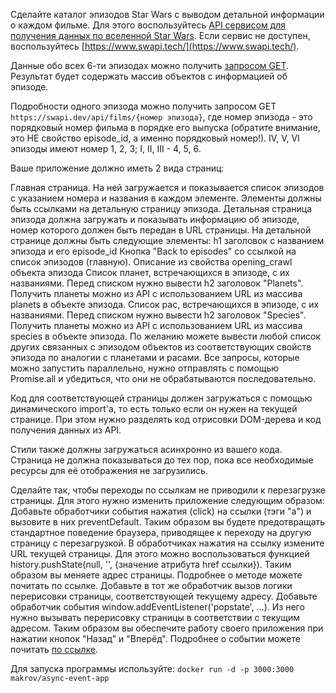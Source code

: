 Сделайте каталог эпизодов Star Wars с выводом детальной информации о каждом фильме. Для этого воспользуйтесь [API сервисом для получения данных по вселенной Star Wars](https://swapi.dev/). Если сервис не доступен, воспользуйтесь [https://www.swapi.tech/](https://www.swapi.tech/).

Данные обо всех 6-ти эпизодах можно получить [запросом GET](https://swapi.dev/api/films/). Результат будет содержать массив объектов с информацией об эпизоде.

Подробности одного эпизода можно получить запросом GET `https://swapi.dev/api/films/{номер эпизода}`, где номер эпизода - это порядковый номер фильма в порядке его выпуска (обратите внимание, это НЕ свойство episode_id, а именно порядковый номер!). IV, V, VI эпизоды имеют номер 1, 2, 3; I, II, III - 4, 5, 6.

Ваше приложение должно иметь 2 вида страниц:

Главная страница. На ней загружается и показывается список эпизодов с указанием номера и названия в каждом элементе. Элементы должны быть ссылками на детальную страницу эпизода.
Детальная страница эпизода должна загружать и показывать информацию об эпизоде, номер которого должен быть передан в URL страницы. На детальной странице должны быть следующие элементы:
h1 заголовок с названием эпизода и его episode_id
Кнопка "Back to episodes" со ссылкой на список эпизодов (главную).
Описание из свойства opening_crawl объекта эпизода
Список планет, встречающихся в эпизоде, с их названиями. Перед списком нужно вывести h2 заголовок "Planets". Получить планеты можно из API с использованием URL из массива planets в объекте эпизода.
Список рас, встречающихся в эпизоде, с их названиями. Перед списком нужно вывести h2 заголовок "Species". Получить планеты можно из API с использованием URL из массива species в объекте эпизода.
По желанию можете вывести любой список других связанных с эпизодом объектов из соответствующих свойств эпизода по аналогии с планетами и расами.
Все запросы, которые можно запустить параллельно, нужно отправлять с помощью Promise.all и убедиться, что они не обрабатываются последовательно.

Код для соответствующей страницы должен загружаться с помощью динамического import'а, то есть только если он нужен на текущей странице. При этом нужно разделять код отрисовки DOM-дерева и код получения данных из API.

Стили также должны загружаться асинхронно из вашего кода. Страница не должна показываться до тех пор, пока все необходимые ресурсы для её отображения не загрузились.

Сделайте так, чтобы переходы по ссылкам не приводили к перезагрузке страницы. Для этого нужно изменить приложение следующим образом:
Добавьте обработчики события нажатия (click) на ссылки (тэги "a") и вызовите в них preventDefault. Таким образом вы будете предотвращать стандартное поведение браузера, приводящее к переходу на другую страницу с перезагрузкой.
В обработчиках нажатия на ссылку измените URL текущей страницы. Для этого можно воспользоваться функцией history.pushState(null, '', {значение атрибута href ссылки}). Таким образом вы меняете адрес страницы. Подробнее о методе можете почитать по ссылке.
Добавьте в тот же обработчик вызов логики перерисовки страницы, соответствующей текущему адресу.
Добавьте обработчик события window.addEventListener('popstate', ...). Из него нужно вызывать перерисовку страницы в соответствии с текущим адресом. Таким образом вы обеспечите работу своего приложения при нажатии кнопок "Назад" и "Вперёд". Подробнее о событии можете почитать [по ссылке](https://developer.mozilla.org/ru/docs/Web/API/Window/popstate_event).

Для запуска программы используйте: `docker run -d -p 3000:3000 makrov/async-event-app`
